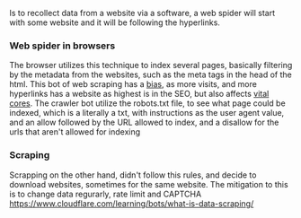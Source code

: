 Is to recollect data from a website via a software, a web spider will start with some website and it will be following the hyperlinks. 

### Web spider in browsers
The browser utilizes this technique to index several pages, basically filtering by the metadata from the websites, such as the meta tags in the head of the html. This bot of web scraping has a [bias](https://en.wikipedia.org/wiki/Algorithmic_bias), as more visits, and more hyperlinks has a website as highest is in the SEO, but also affects [vital cores](https://vercel.com/blog/how-core-web-vitals-affect-seo).
The crawler bot utilize the robots.txt file, to see what page could be indexed, which is a literally a txt, with instructions as the user agent value, and an allow followed by the URL allowed to index, and a disallow for the urls that aren't allowed for indexing

### Scraping
Scrapping on the other hand, didn't follow this rules, and decide to download websites, sometimes for the same website. The mitigation to this is to change data regurarly, rate limit and CAPTCHA
https://www.cloudflare.com/learning/bots/what-is-data-scraping/